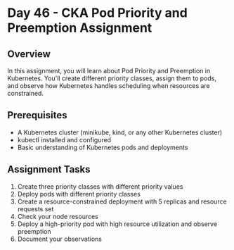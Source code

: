 # Day 46 - CKA Pod Priority and Preemption Assignment

## Overview

In this assignment, you will learn about Pod Priority and Preemption in Kubernetes. You'll create different priority classes, assign them to pods, 
and observe how Kubernetes handles scheduling when resources are constrained.

## Prerequisites

- A Kubernetes cluster (minikube, kind, or any other Kubernetes cluster)
- kubectl installed and configured
- Basic understanding of Kubernetes pods and deployments

## Assignment Tasks

1. Create three priority classes with different priority values
2. Deploy pods with different priority classes
3. Create a resource-constrained deployment with 5 replicas and resource requests set
4. Check your node resources
5. Deploy a high-priority pod with high resource utilization and observe preemption
6. Document your observations
